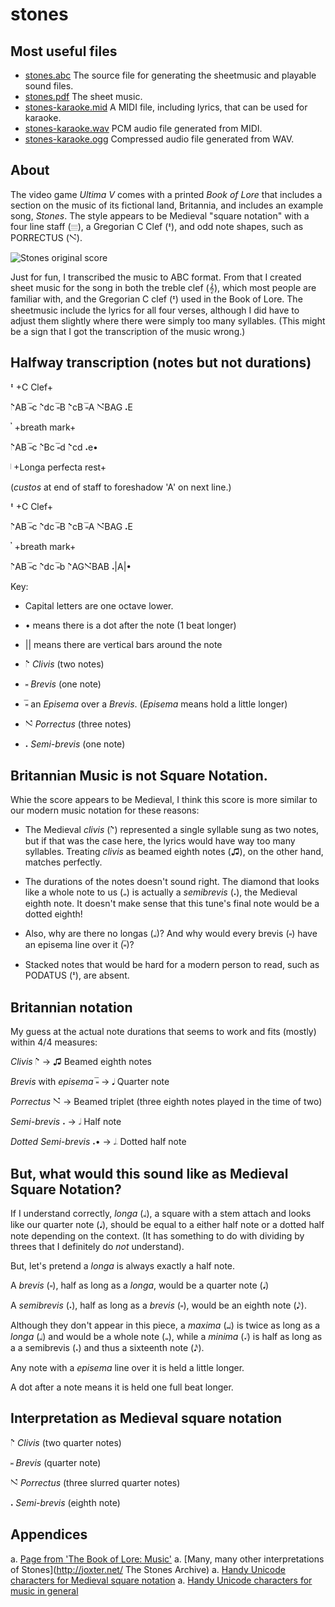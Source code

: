 # stones

## Most useful files

* [stones.abc](/src/stones.abc) The source file for generating the
  sheetmusic and playable sound files.
* [stones.pdf](../../raw/master/objects/stones.pdf) The sheet music.
* [stones-karaoke.mid](../../raw/master/objects/stones-karaoke.mid) A
  MIDI file, including lyrics, that can be used for karaoke. 
* [stones-karaoke.wav](../../raw/master/objects/stones-karaoke.wav)
  PCM audio file generated from MIDI.
* [stones-karaoke.ogg](../../raw/master/objects/stones-karaoke.ogg)
  Compressed audio file generated from WAV.

## About

The video game *Ultima V* comes with a printed *Book of Lore* that
includes a section on the music of its fictional land, Britannia, and
includes an example song, *Stones*. The style appears to be Medieval
"square notation" with a four line staff (𝄙), a Gregorian C Clef (𝇐),
and odd note shapes, such as PORRECTUS (𝇙).

![Stones original score](../../raw/master/README.md.d/score.png "The original score of Stones")

Just for fun, I transcribed the music to ABC format. From that I
created sheet music for the song in both the treble clef (𝄞), which
most people are familiar with, and the Gregorian C clef (𝇐) used in
the Book of Lore. The sheetmusic include the lyrics for all four
verses, although I did have to adjust them slightly where there were
simply too many syllables. (This might be a sign that I got the
transcription of the music wrong.)

## Halfway transcription (notes but not durations)

𝇐 +C Clef+

𝇕AB 𝆸̅c 𝇕dc 𝆸̅B 𝇕cB 𝆸̅A 𝇙BAG 𝆺E

𝄒 +breath mark+

𝇕AB 𝆸̅c 𝇕Bc 𝆸̅d 𝇕cd 𝆺e•

𝇁 +Longa perfecta rest+

(*custos* at end of staff to foreshadow 'A' on next line.)

𝇐 +C Clef+

𝇕AB 𝆸̅c 𝇕dc 𝆸̅B 𝇕cB 𝆸̅A 𝇙BAG 𝆺E

𝄒 +breath mark+

𝇕AB 𝆸̅c 𝇕dc 𝆸̅b 𝇕AG𝇙BAB  𝆺|A|•

Key: 

* Capital letters are one octave lower.


* • means there is a dot after the note (1 beat longer)
* || means there are vertical bars around the note
* 𝇕 *Clivis* (two notes)
* 𝆸 *Brevis* (one note)
* 𝆸̅ an *Episema* over a *Brevis*. (*Episema* means hold a little longer)
* 𝇙 *Porrectus* (three notes)
* 𝆺 *Semi-brevis* (one note)

## Britannian Music is not Square Notation.

Whie the score appears to be Medieval, I think this score is more
similar to our modern music notation for these reasons:

* The Medieval *clivis* (𝇕) represented a single syllable sung as two
notes, but if that was the case here, the lyrics would have way too
many syllables. Treating *clivis* as beamed eighth notes (♫), on the
other hand, matches perfectly.

* The durations of the notes doesn't sound right. The diamond that
looks like a whole note to us (𝅝) is actually a *semibrevis* (𝆺), the
Medieval eighth note. It doesn't make sense that this tune's final
note would be a dotted eighth!

* Also, why are there no longas (𝆷)? And why would every brevis (𝆸)
have an episema line over it (𝆸̅)?

* Stacked notes that would be hard for a modern person to read, such
as PODATUS (𝇔), are absent.

## Britannian notation

My guess at the actual note durations that seems to work and fits
(mostly) within 4/4 measures:

*Clivis* 𝇕 → ♫ Beamed eighth notes

*Brevis* with *episema* 𝆸̅ → 𝅘𝅥 Quarter note

*Porrectus* 𝇙 → Beamed triplet (three eighth notes played in the time of two)

*Semi-brevis* 𝆺 → 𝅗𝅥 Half note

*Dotted Semi-brevis* 𝆺• → 𝅗𝅥𝅭 Dotted half note




## But, what would this sound like as Medieval Square Notation? 

If I understand correctly, *longa* (𝆷), a square with a stem attach
and looks like our quarter note (𝅘𝅥), should be equal to a either half
note or a dotted half note depending on the context. (It has something
to do with dividing by threes that I definitely do *not* understand).

But, let's pretend a *longa* is always exactly a half note.

A *brevis* (𝆸), half as long as a *longa*, would be a quarter
note (𝅘𝅥)

A *semibrevis* (𝆺), half as long as a *brevis* (𝆸), would be an eighth
note (𝅘𝅥𝅮). 

Although they don't appear in this piece, a *maxima* (𝆶) is twice as
long as a *longa* (𝆷) and would be a whole note (𝅝), while a *minima*
(𝆺𝅥) is half as long as a a semibrevis (𝆺) and thus a sixteenth note (𝅘𝅥𝅯).

Any note with a *episema* line over it is held a little longer.

A dot after a note means it is held one full beat longer.

## Interpretation as Medieval square notation

𝇕 *Clivis* (two quarter notes)

𝆸 *Brevis* (quarter note)

𝇙 *Porrectus* (three slurred quarter notes)

𝆺 *Semi-brevis* (eighth note)



## Appendices
a. [Page from 'The Book of Lore: Music'](../../raw/master/README.md.d/The%20Book%20of%20Lore:%20Music.png "Copyright 1988 Lord British & Origin")
a. [Many, many other interpretations of Stones](http://joxter.net/ The Stones Archive)
a. [Handy Unicode characters for Medieval square notation](../../raw/master/objects/README.md.d/medieval.md)
a. [Handy Unicode characters for music in general](../../raw/master/objects/README.md.d/musical.md)

